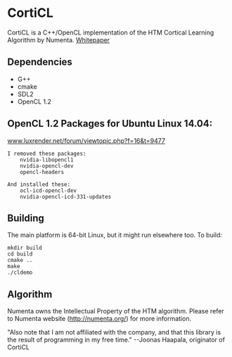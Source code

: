 CortiCL
=
CortiCL is a C++/OpenCL implementation of the HTM Cortical Learning Algorithm by Numenta. [Whitepaper](http://numenta.org/resources/HTM_CorticalLearningAlgorithms.pdf)


Dependencies
-
 * G++
 * cmake
 * SDL2
 * OpenCL 1.2


OpenCL 1.2 Packages for Ubuntu Linux 14.04:
-
www.luxrender.net/forum/viewtopic.php?f=16&t=9477
```
I removed these packages:
	nvidia-libopencl1 
	nvidia-opencl-dev 
	opencl-headers 

And installed these:
	ocl-icd-opencl-dev
	nvidia-opencl-icd-331-updates
```


Building
-
The main platform is 64-bit Linux, but it might run elsewhere too. To build:

	mkdir build
	cd build
	cmake ..
	make
	./cldemo


Algorithm
-
Numenta owns the Intellectual Property of the HTM algorithm. Please refer to Numenta website (http://numenta.org/) for more information.

"Also note that I am not affiliated with the company, and that this library is the result of programming in my free time." --Joonas Haapala, originator of CortiCL

